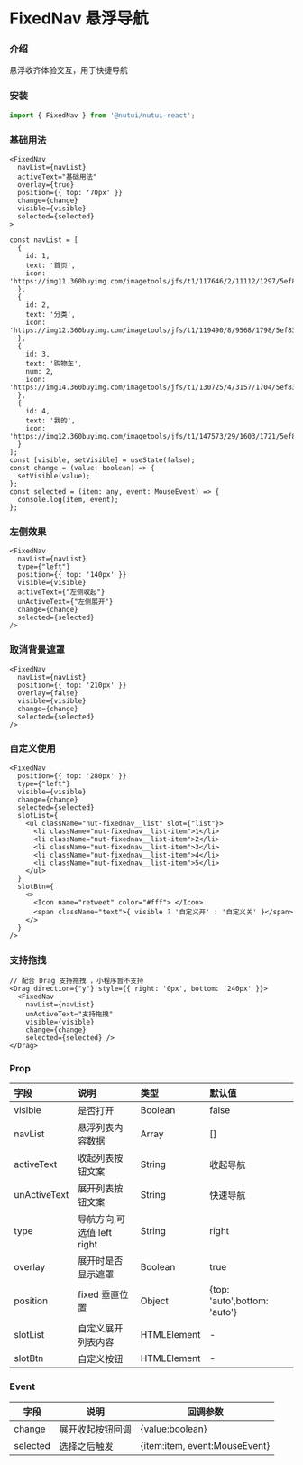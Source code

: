 # FixedNav 悬浮导航

### 介绍

悬浮收齐体验交互，用于快捷导航

### 安装
    
``` javascript
import { FixedNav } from '@nutui/nutui-react';
```


### 基础用法

``` tsx
<FixedNav
  navList={navList}
  activeText="基础用法"
  overlay={true}
  position={{ top: '70px' }}
  change={change}
  visible={visible}
  selected={selected}
>
```
``` tsx
const navList = [
  {
    id: 1,
    text: '首页',
    icon: 'https://img11.360buyimg.com/imagetools/jfs/t1/117646/2/11112/1297/5ef83e95E81d77f05/daf8e3b1c81e3c98.png'
  },
  {
    id: 2,
    text: '分类',
    icon: 'https://img12.360buyimg.com/imagetools/jfs/t1/119490/8/9568/1798/5ef83e95E968c69a6/dd029326f7d5042e.png'
  },
  {
    id: 3,
    text: '购物车',
    num: 2,
    icon: 'https://img14.360buyimg.com/imagetools/jfs/t1/130725/4/3157/1704/5ef83e95Eb976644f/b36c6cfc1cc1a99d.png'
  },
  {
    id: 4,
    text: '我的',
    icon: 'https://img12.360buyimg.com/imagetools/jfs/t1/147573/29/1603/1721/5ef83e94E1393a678/5ddf1695ec989373.png'
  }
];
const [visible, setVisible] = useState(false);
const change = (value: boolean) => {
  setVisible(value);
};
const selected = (item: any, event: MouseEvent) => {
  console.log(item, event);
};
```


### 左侧效果

``` tsx
<FixedNav
  navList={navList}
  type={"left"}
  position={{ top: '140px' }}
  visible={visible}
  activeText={"左侧收起"}
  unActiveText={"左侧展开"}
  change={change}
  selected={selected}
/>
```



### 取消背景遮罩

``` tsx
<FixedNav
  navList={navList}
  position={{ top: '210px' }}
  overlay={false}
  visible={visible}
  change={change}
  selected={selected}
/>
```


### 自定义使用

``` tsx
<FixedNav
  position={{ top: '280px' }}
  type={"left"}
  visible={visible}
  change={change}
  selected={selected}
  slotList={
    <ul className="nut-fixednav__list" slot={"list"}>
      <li className="nut-fixednav__list-item">1</li>
      <li className="nut-fixednav__list-item">2</li>
      <li className="nut-fixednav__list-item">3</li>
      <li className="nut-fixednav__list-item">4</li>
      <li className="nut-fixednav__list-item">5</li>
    </ul>
  }
  slotBtn={
    <>
      <Icon name="retweet" color="#fff"> </Icon>
      <span className="text">{ visible ? '自定义开' : '自定义关' }</span>
    </>
  }
/>
```


### 支持拖拽

``` tsx
// 配合 Drag 支持拖拽 ，小程序暂不支持
<Drag direction={"y"} style={{ right: '0px', bottom: '240px' }}>
  <FixedNav
    navList={navList}
    unActiveText="支持拖拽"
    visible={visible} 
    change={change}
    selected={selected} />
</Drag>
```


### Prop
| 字段           | 说明                       | 类型    | 默认值                       |
|:---------------|:---------------------------|:--------|:-----------------------------|
| visible        | 是否打开                   | Boolean | false                        |
| navList       | 悬浮列表内容数据           | Array   | []                           |
| activeText    | 收起列表按钮文案           | String  | 收起导航                     |
| unActiveText | 展开列表按钮文案           | String  | 快速导航                     |
| type           | 导航方向,可选值 left right | String  | right                        |
| overlay        | 展开时是否显示遮罩         | Boolean | true                         |
| position       | fixed 垂直位置             | Object  | {top: 'auto',bottom: 'auto'} |
| slotList       | 自定义展开列表内容             | HTMLElement  | - |
| slotBtn       | 自定义按钮            | HTMLElement  | - |


### Event

| 字段     | 说明         | 回调参数                 |
|----------|--------------|--------------------------|
| change | 展开收起按钮回调 | {value:boolean} |
| selected | 选择之后触发 | {item:item, event:MouseEvent} |


    